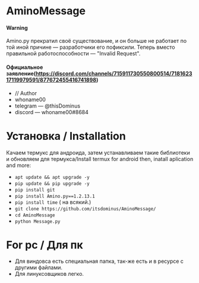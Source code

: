 # AminoMessage

#### Warning
Amino.py прекратил своё существование, и он больше не работает по той иной причине — разработчики его пофиксили. Теперь вместо правильной работоспособности — "Invalid Request".
#### Официальное заявление(https://discord.com/channels/715911730550800514/718162317119979591/877672455416741898)

- // Author
- whoname00
- telegram — @thisDominus
- discord — whoname00#8684
# Установка / Installation

Качаем термукс для андроида, затем устанавливаем такие библиотеки и обновляем для термукса/Install termux for android then, inatall aplication and more:

- ```apt update && apt upgrade -y```
- ```pip update && pip upgrade -y```
- ```pip install git```
- ```pip install Amino.py==1.2.13.1```
- ```pip install time``` ( на всякий.)
- ```git clone https://github.com/itsdominus/AminoMessage/```
- ```cd AminoMessage```
- ```python Message.py```

# For pc / Для пк

- Для виндовса есть специальная папка, так-же есть  и в ресурсе с другими файлами.
- Для линуксовщиков легко.

